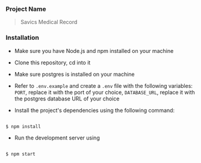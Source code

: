 ### Project Name
> Savics Medical Record

### Installation

- Make sure you have Node.js and npm installed on your machine
- Clone this repository, cd into it

- Make sure postgres is installed on your machine
- Refer to `.env.example` and create a `.env` file with the following variables: `PORT`, replace it with the port of your choice, `DATABASE_URL`, replace it with the postgres database URL of your choice

- Install the project's dependencies using the following command:

```bash

$ npm install

```

- Run the development server using

```bash

$ npm start

```